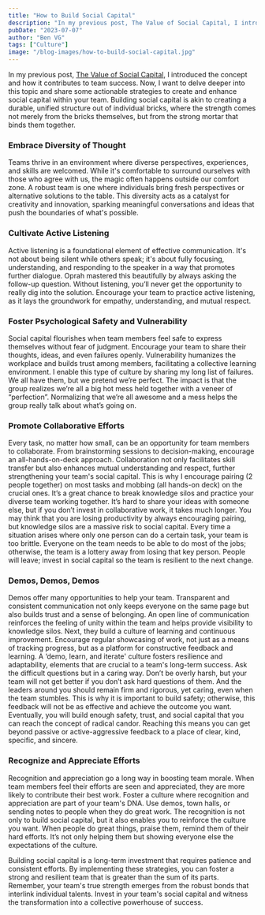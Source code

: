 ```yaml
---
title: "How to Build Social Capital"
description: "In my previous post, The Value of Social Capital, I introduced the concept and how it contributes to team success. Now, I want to delve deeper into this topic and share some actionable strategies to create and enhance social capital within your team. Building social capital is akin to creating a durable, unified structure out of..."
pubDate: "2023-07-07"
author: "Ben VG"
tags: ["Culture"]
image: "/blog-images/how-to-build-social-capital.jpg"
---
```


In my previous post, [The Value of Social Capital](/blog/the-value-of-social-capital/), I introduced the concept and how it contributes to team success. Now, I want to delve deeper into this topic and share some actionable strategies to create and enhance social capital within your team. Building social capital is akin to creating a durable, unified structure out of individual bricks, where the strength comes not merely from the bricks themselves, but from the strong mortar that binds them together.

### Embrace Diversity of Thought

Teams thrive in an environment where diverse perspectives, experiences, and skills are welcomed. While it's comfortable to surround ourselves with those who agree with us, the magic often happens outside our comfort zone. A robust team is one where individuals bring fresh perspectives or alternative solutions to the table. This diversity acts as a catalyst for creativity and innovation, sparking meaningful conversations and ideas that push the boundaries of what's possible.

### Cultivate Active Listening

Active listening is a foundational element of effective communication. It's not about being silent while others speak; it's about fully focusing, understanding, and responding to the speaker in a way that promotes further dialogue. Oprah mastered this beautifully by always asking the follow-up question. Without listening, you’ll never get the opportunity to really dig into the solution. Encourage your team to practice active listening, as it lays the groundwork for empathy, understanding, and mutual respect.

### Foster Psychological Safety and Vulnerability

Social capital flourishes when team members feel safe to express themselves without fear of judgment. Encourage your team to share their thoughts, ideas, and even failures openly. Vulnerability humanizes the workplace and builds trust among members, facilitating a collective learning environment. I enable this type of culture by sharing my long list of failures. We all have them, but we pretend we’re perfect. The impact is that the group realizes we’re all a big hot mess held together with a veneer of “perfection”. Normalizing that we’re all awesome and a mess helps the group really talk about what’s going on.

### Promote Collaborative Efforts

Every task, no matter how small, can be an opportunity for team members to collaborate. From brainstorming sessions to decision-making, encourage an all-hands-on-deck approach. Collaboration not only facilitates skill transfer but also enhances mutual understanding and respect, further strengthening your team's social capital. This is why I encourage pairing (2 people together) on most tasks and mobbing (all hands-on deck) on the crucial ones. It’s a great chance to break knowledge silos and practice your diverse team working together. It’s hard to share your ideas with someone else, but if you don’t invest in collaborative work, it takes much longer. You may think that you are losing productivity by always encouraging pairing, but knowledge silos are a massive risk to social capital. Every time a situation arises where only one person can do a certain task, your team is too brittle. Everyone on the team needs to be able to do most of the jobs; otherwise, the team is a lottery away from losing that key person. People will leave; invest in social capital so the team is resilient to the next change.

### Demos, Demos, Demos

Demos offer many opportunities to help your team. Transparent and consistent communication not only keeps everyone on the same page but also builds trust and a sense of belonging. An open line of communication reinforces the feeling of unity within the team and helps provide visibility to knowledge silos. Next, they build a culture of learning and continuous improvement. Encourage regular showcasing of work, not just as a means of tracking progress, but as a platform for constructive feedback and learning. A ‘demo, learn, and iterate' culture fosters resilience and adaptability, elements that are crucial to a team's long-term success. Ask the difficult questions but in a caring way. Don’t be overly harsh, but your team will not get better if you don’t ask hard questions of them. And the leaders around you should remain firm and rigorous, yet caring, even when the team stumbles. This is why it is important to build safety; otherwise, this feedback will not be as effective and achieve the outcome you want. Eventually, you will build enough safety, trust, and social capital that you can reach the concept of radical candor. Reaching this means you can get beyond passive or active-aggressive feedback to a place of clear, kind, specific, and sincere.

### Recognize and Appreciate Efforts

Recognition and appreciation go a long way in boosting team morale. When team members feel their efforts are seen and appreciated, they are more likely to contribute their best work. Foster a culture where recognition and appreciation are part of your team's DNA. Use demos, town halls, or sending notes to people when they do great work. The recognition is not only to build social capital, but it also enables you to reinforce the culture you want. When people do great things, praise them, remind them of their hard efforts. It’s not only helping them but showing everyone else the expectations of the culture.


Building social capital is a long-term investment that requires patience and consistent efforts. By implementing these strategies, you can foster a strong and resilient team that is greater than the sum of its parts. Remember, your team's true strength emerges from the robust bonds that interlink individual talents. Invest in your team's social capital and witness the transformation into a collective powerhouse of success.
